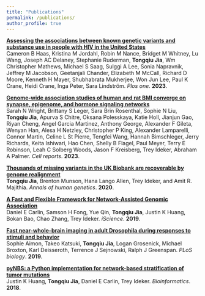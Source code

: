 ```yaml
---
title: "Publications"
permalink: /publications/
author_profile: true
---
```

<b>[Assessing the associations between known genetic variants and substance use in people with HIV in the United States](http://tongqiu-jia.github.io/publication/cnics_substance)</b><br>
Cameron B Haas, Kristina M Jordahl, Robin M Nance, Bridget M Whitney, Lu Wang, Joseph AC Delaney, Stephanie Ruderman, <b>Tongqiu Jia</b>, Wm Christopher Mathews, Michael S Saag, Sulggi A Lee, Sonia Napravnik, Jeffrey M Jacobson, Geetanjali Chander, Elizabeth M McCall, Richard D Moore, Kenneth H Mayer, Shubhabrata Mukherjee, Won Jun Lee, Paul K Crane, Heidi Crane, Inga Peter, Sara Lindström.
<i>Plos one</i>. <b>2023</b>.

<b>[Genome-wide association studies of human and rat BMI converge on synapse, epigenome, and hormone signaling networks](http://tongqiu-jia.github.io/publication/human_rat_BMI_network)</b><br>
Sarah N Wright, Brittany S Leger, Sara Brin Rosenthal, Sophie N Liu, <b>Tongqiu Jia</b>, Apurva S Chitre, Oksana Polesskaya, Katie Holl, Jianjun Gao, Riyan Cheng, Angel Garcia Martinez, Anthony George, Alexander F Gileta, Wenyan Han, Alesa H Netzley, Christopher P King, Alexander Lamparelli, Connor Martin, Celine L St Pierre, Tengfei Wang, Hannah Bimschleger, Jerry Richards, Keita Ishiwari, Hao Chen, Shelly B Flagel, Paul Meyer, Terry E Robinson, Leah C Solberg Woods, Jason F Kreisberg, Trey Ideker, Abraham A Palmer.
<i>Cell reports</i>. <b>2023</b>.

<b>[Thousands of missing variants in the UK Biobank are recoverable by genome realignment](http://tongqiu-jia.github.io/publication/ukb-exome-fe-errors)</b> <br>
<b>Tongqiu Jia</b>, Brenton Munson, Hana Lango Allen, Trey Ideker, and Amit R. Majithia.
<i>Annals of human genetics</i>. <b>2020</b>.

<b>[A Fast and Flexible Framework for Network-Assisted Genomic Association](http://tongqiu-jia.github.io/publication/NAGA)</b> <br>
Daniel E Carlin, Samson H Fong, Yue Qin, <b>Tongqiu Jia</b>, Justin K Huang, Bokan Bao, Chao Zhang, Trey Ideker.
<i>iScience</i>. <b>2019</b>.

<b>[Fast near-whole–brain imaging in adult Drosophila during responses to stimuli and behavior](http://tongqiu-jia.github.io/publication/fly)</b> <br>
Sophie Aimon, Takeo Katsuki, <b>Tongqiu Jia</b>, Logan Grosenick, Michael Broxton, Karl Deisseroth, Terrence J Sejnowski, Ralph J Greenspan.
<i>PLoS biology</i>. <b>2019</b>.

<b>[pyNBS: a Python implementation for network-based stratification of tumor mutations](http://tongqiu-jia.github.io/publication/pyNBS)</b> <br>
Justin K Huang, <b>Tongqiu Jia</b>, Daniel E Carlin, Trey Ideker.
<i>Bioinformatics</i>. <b>2018</b>.
